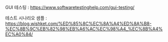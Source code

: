 GUI 테스팅 : https://www.softwaretestinghelp.com/gui-testing/


테스트 시나리오 샘플 : https://blog.wishket.com/%ED%85%8C%EC%8A%A4%ED%8A%B8-%EC%8B%9C%EB%82%98%EB%A6%AC%EC%98%A4_%EC%8B%A4%EC%A0%84/